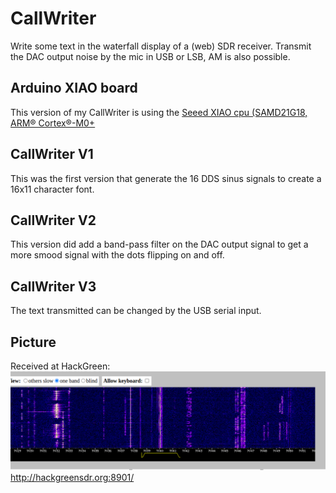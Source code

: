 # CallWriter
Write some text in the waterfall display of a (web) SDR receiver.
Transmit the DAC output noise by the mic in USB or LSB, AM is also possible.

## Arduino XIAO board
This version of my CallWriter is using the [Seeed XIAO cpu (SAMD21G18, ARM® Cortex®-M0+](https://www.seeedstudio.com/Seeeduino-XIAO-Arduino-Microcontroller-SAMD21-Cortex-M0+-p-4426.html)

## CallWriter V1
This was the first version that generate the 16 DDS sinus signals to create a 16x11 character font.

## CallWriter V2
This version did add a band-pass filter on the DAC output signal to get a more smood signal with the dots 
flipping on and off.

## CallWriter V3
The text transmitted can be changed by the USB serial input.

## Picture
Received at HackGreen:
![SDR receiver hackgreensdr.org at 40m](/images/hackgreen.png)
http://hackgreensdr.org:8901/
